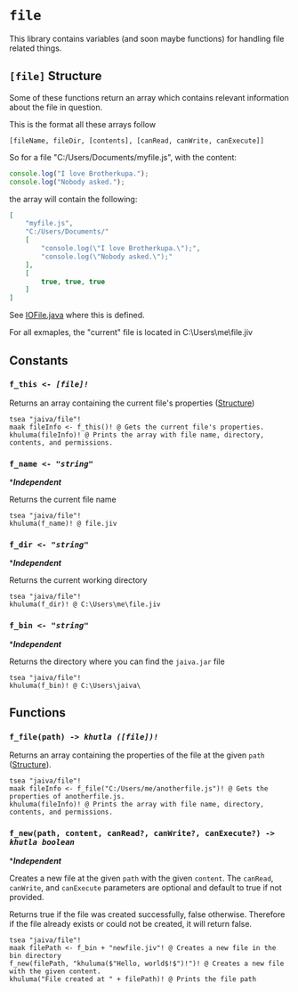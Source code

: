 # `file`

This library contains variables (and soon maybe functions) for handling file related things.

## `[file]` Structure

Some of these functions return an array which contains relevant information about the file in question.

This is the format all these arrays follow

```jaiva
[fileName, fileDir, [contents], [canRead, canWrite, canExecute]]
```

So for a file "C:/Users/Documents/myfile.js", with the content:

```js
console.log("I love Brotherkupa.");
console.log("Nobody asked.");
```

the array will contain the following:

```json
[
    "myfile.js",
    "C:/Users/Documents/"
    [
        "console.log(\"I love Brotherkupa.\");",
        "console.log(\"Nobody asked.\");"
    ],
    [
        true, true, true
    ]
]
```

See [IOFile.java](../src/main/java/com/jaiva/interpreter/libs/IOFile.java) where this is defined.

For all exmaples, the "current" file is located in C:\Users\me\file.jiv

## Constants

### `f_this <- `_*`[file]!`*_

Returns an array containing the current file's properties ([Structure](#file-structure))

```jiv
tsea "jaiva/file"!
maak fileInfo <- f_this()! @ Gets the current file's properties.
khuluma(fileInfo)! @ Prints the array with file name, directory, contents, and permissions.
```

### `f_name <- `_*`"string"`*_

\*_**Independent**_

Returns the current file name

```jiv
tsea "jaiva/file"!
khuluma(f_name)! @ file.jiv
```

### `f_dir <- `_*`"string"`*_

\*_**Independent**_

Returns the current working directory

```jiv
tsea "jaiva/file"!
khuluma(f_dir)! @ C:\Users\me\file.jiv
```

### `f_bin <- `_*`"string"`*_

\*_**Independent**_

Returns the directory where you can find the `jaiva.jar` file

```jiv
tsea "jaiva/file"!
khuluma(f_bin)! @ C:\Users\jaiva\
```

## Functions

### `f_file(path) -> `_*`khutla ([file])!`*_

Returns an array containing the properties of the file at the given `path` ([Structure](#file-structure)).

```jiv
tsea "jaiva/file"!
maak fileInfo <- f_file("C:/Users/me/anotherfile.js")! @ Gets the properties of anotherfile.js.
khuluma(fileInfo)! @ Prints the array with file name, directory, contents, and permissions.
```

### `f_new(path, content, canRead?, canWrite?, canExecute?) -> `_*`khutla boolean`*_

\*_**Independent**_

Creates a new file at the given `path` with the given `content`. The `canRead`, `canWrite`, and `canExecute` parameters are optional and default to true if not provided.

Returns true if the file was created successfully, false otherwise.
Therefore if the file already exists or could not be created, it will return false.

```jiv
tsea "jaiva/file"!
maak filePath <- f_bin + "newfile.jiv"! @ Creates a new file in the bin directory
f_new(filePath, "khuluma($"Hello, world$!$")!")! @ Creates a new file with the given content.
khuluma("File created at " + filePath)! @ Prints the file path
```
